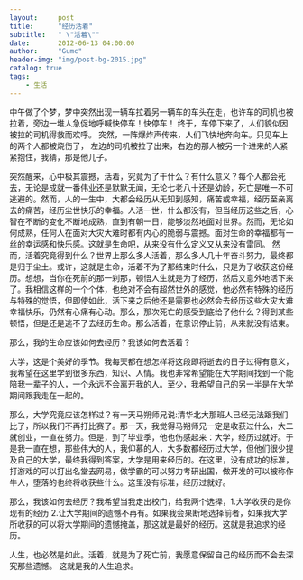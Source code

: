 ```yaml
---
layout:     post
title:      "经历活着"
subtitle:   " \"活着\""
date:       2012-06-13 04:00:00
author:     "Gumc"
header-img: "img/post-bg-2015.jpg"
catalog: true
tags:
    - 生活
---
```


中午做了个梦，梦中突然出现一辆车拉着另一辆车的车头在走，也许车的司机也被拉着，旁边一堆人急促地呼喊快停车！快停车！ 终于，车停下来了，人们貌似因被拉的司机得救而欢呼。 突然，一阵爆炸声传来，人们飞快地奔向车。只见车上的两个人都被烧伤了， 左边的司机被拉了出来，右边的那人被另一个进来的人紧紧抱住，我猜，那是他儿子。

突然醒来，心中极其震撼，活着，究竟为了干什么？有什么意义？每个人都会死去，无论是成就一番伟业还是默默无闻，无论七老八十还是幼龄，死亡是唯一不可逃避的。然而，人的一生中，大都会经历从无知到感知，痛苦或幸福，经历至亲离去的痛苦，经历尘世快乐的幸福。人活一世，什么都没有，但当经历这些之后，心智在不断的变化不断地成熟，直到有朝一日，能够淡然地面对世界。然而，无论如何成熟，任何人在面对大灾大难时都有内心的脆弱与震撼。面对生命的幸福都有一丝的幸运感和快乐感。这就是生命吧，从来没有什么定义又从来没有雷同。
然而，活着究竟得到什么？世界上那么多人活着，那么多人几十年奋斗努力，最终都是归于尘土。或许，这就是生命，活着不为了那结束时什么，只是为了收获这份经历。想想，当你在死前的那一刹那，顿悟人生就是为了经历，然后又意外地活下来了。我相信这样的一个个体，也绝对不会有超然世外的感觉，他必然有特殊的经历与特殊的觉悟，但即使如此，活下来之后他还是需要也必然会去经历这些大灾大难幸福快乐，仍然有心痛有心动。那么，那次死亡的感受到底给了他什么？得到某些顿悟，但是还是逃不了去经历生命。那么活着，在意识停止前，从来就没有结束。

那么，我的生命应该如何去经历？我该如何去活着？

大学，这是个美好的季节。我每天都在想怎样将这段即将逝去的日子过得有意义，我希望在这里学到很多东西，知识、人情。我也非常希望能在大学期间找到一个能陪我一辈子的人，一个永远不会离开我的人。至少，我希望自己的另一半是在大学期间跟我走在一起的。

那么，大学究竟应该怎样过？有一天马朔师兄说:清华北大那班人已经无法跟我们比了，所以我们不再打比赛了。那一天，我觉得马朔师兄一定是收获过什么，大二就创业，一直在努力。但是，到了毕业季，他也伤感起来：大学，经历过就好。于是我一直在想，那些伟大的人，我仰慕的人，大多数都经历过大学，但他们很少提及自己的大学，最终我得到答案，大学是用来经历的。在这里，没有成功的标准，打游戏的可以打出名堂去网易，做学霸的可以努力考研出国，做开发的可以被称作牛人，堕落的也终将收获些什么。这里没有标准，经历过就好。

那么，我该如何去经历？我希望当我走出校门，给我两个选择，1.大学收获的是你现有的经历  2.让大学期间的遗憾不再有。如果我会果断地选择前者，如果我大学所收获的可以将大学期间的遗憾掩盖，那这就是最好的经历。这就是我追求的经历。

人生，也必然是如此。活着，就是为了死亡前，我愿意保留自己的经历而不会去深究那些遗憾。
这就是我的人生追求。